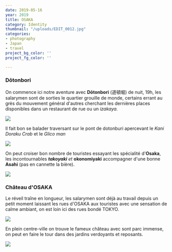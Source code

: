 ```yaml
---
date: 2019-05-16
year: 2019
title: OSAKA
category: Identity
thumbnail: "/uploads/EDIT_0012.jpg"
categories:
- photography
- Japan
- travel
project_bg_color: ''
project_fg_color: ''

---
```

### **Dōtonbori**

On commence ici notre aventure avec **Dōtonbori** (道頓堀) de nuit, 19h, les salarymen sont de sorties le quartier grouille de monde, certains errant au grès du mouvement général d'autres cherchant les dernières places disponibles dans un restaurant de rue ou un _izakaya._

![](/uploads/EDIT_0002.jpg)

Il fait bon se balader traversant sur le pont de dotonburi apercevant le _Kani Doraku Crab_ et le _Glico man_

![](/uploads/EDIT_0006.jpg)

On peut croiser bon nombre de touristes essayant les spécialité d'**Osaka**, les incontournables  **_takoyaki_** _et_ **okonomiyaki** accompagner d'une bonne **Asahi** (pas en cannette la bière).

![](/uploads/EDIT_0009.jpg)

### Château d'OSAKA

Le réveil traîne en longueur, les salarymen sont déjà au travail depuis un petit moment laissant les rues d'OSAKA aux touristes avec une sensation de calme ambiant, on est loin ici des rues bondé TOKYO.

![](/uploads/EDIT_0049-2.jpg)

En plein centre-ville on trouve le fameux château avec sont parc immense, on peut en faire le tour dans des jardins verdoyants et reposants.

![](/uploads/EDIT_0024-2.jpg)